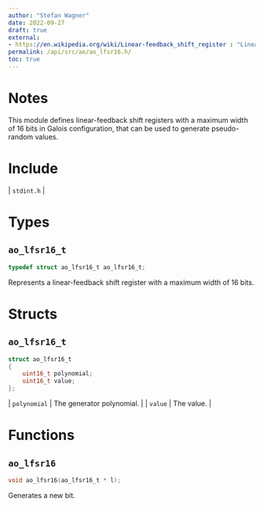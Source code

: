 ```yaml
---
author: "Stefan Wagner"
date: 2022-09-27
draft: true
external:
- https://en.wikipedia.org/wiki/Linear-feedback_shift_register : "Linear-feedback shift register"
permalink: /api/src/ao/ao_lfsr16.h/
toc: true
---
```


# Notes

This module defines linear-feedback shift registers with a maximum width of 16 bits in Galois configuration, that can be used to generate pseudo-random values.

# Include

| `stdint.h` |

# Types

## `ao_lfsr16_t`

```c
typedef struct ao_lfsr16_t ao_lfsr16_t;
```

Represents a linear-feedback shift register with a maximum width of 16 bits.

# Structs

## `ao_lfsr16_t`

```c
struct ao_lfsr16_t
{
    uint16_t polynomial;
    uint16_t value;
};
```

| `polynomial` | The generator polynomial. |
| `value` | The value. |

# Functions

## `ao_lfsr16`

```c
void ao_lfsr16(ao_lfsr16_t * l);
```

Generates a new bit.

